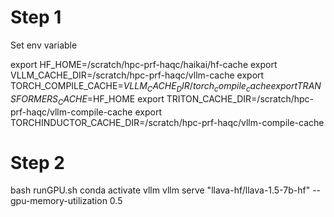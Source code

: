 # Step 1 

Set env variable

export HF_HOME=/scratch/hpc-prf-haqc/haikai/hf-cache
export VLLM_CACHE_DIR=/scratch/hpc-prf-haqc/vllm-cache
export TORCH_COMPILE_CACHE=$VLLM_CACHE_DIR/torch_compile_cache
export TRANSFORMERS_CACHE=$HF_HOME
export TRITON_CACHE_DIR=/scratch/hpc-prf-haqc/vllm-compile-cache
export TORCHINDUCTOR_CACHE_DIR=/scratch/hpc-prf-haqc/vllm-compile-cache


# Step 2
bash runGPU.sh
conda activate vllm
vllm serve "llava-hf/llava-1.5-7b-hf" --gpu-memory-utilization 0.5